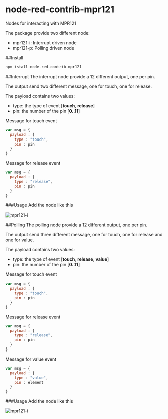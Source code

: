 # node-red-contrib-mpr121
Nodes for interacting with MPR121

The package provide two different node:
- mpr121-i: Interrupt driven node
- mpr121-p: Polling driven node

##Install
```
npm istall node-red-contrib-mpr121
```

##Interrupt
The interrupt node provide a 12 different output, one per pin.

The output send two different message, one for touch, one for release.

The payload contains two values:
- type: the type of event [**touch**, **release**]
- pin: the number of the pin [**0..11**]

Message for touch event
```javascript
var msg = {
  payload : {
    type : "touch",
    pin : pin
  }
}
```

Message for release event
```javascript
var msg = {
  payload : {
    type : "release",
    pin : pin
  }
}
```

###Usage
Add the node like this

![mpr121-i](https://raw.githubusercontent.com/grandeemme/node-red-contrib-mpr121/master/readme/mpr121-i.png)

##Polling
The polling node provide a 12 different output, one per pin.

The output send three different message, one for touch, one for release and one for value.

The payload contains two values:
- type: the type of event [**touch**, **release**, **value**]
- pin: the number of the pin [**0..11**]

Message for touch event
```javascript
var msg = {
  payload : {
    type : "touch",
    pin : pin
  }
}
```

Message for release event
```javascript
var msg = {
  payload : {
    type : "release",
    pin : pin
  }
}
```

Message for value event
```javascript
var msg = {
  payload : {
    type : "value",
    pin : element
  }
}
```
###Usage
Add the node like this

![mpr121-i](https://raw.githubusercontent.com/grandeemme/node-red-contrib-mpr121/master/readme/mpr121-p.png)
